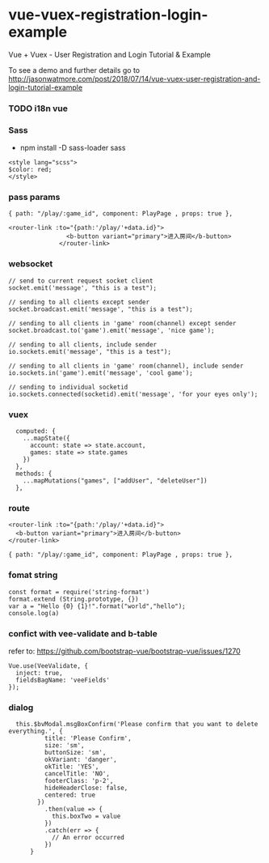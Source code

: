 # vue-vuex-registration-login-example

Vue + Vuex - User Registration and Login Tutorial & Example

To see a demo and further details go to http://jasonwatmore.com/post/2018/07/14/vue-vuex-user-registration-and-login-tutorial-example

### TODO i18n vue

### Sass

- npm install -D sass-loader sass

```
<style lang="scss">
$color: red;
</style>
```

### pass params

```
{ path: "/play/:game_id", component: PlayPage , props: true },
```

```
<router-link :to="{path:'/play/'+data.id}">
                <b-button variant="primary">进入房间</b-button>
              </router-link>
```

### websocket

```
// send to current request socket client
socket.emit('message', "this is a test");

// sending to all clients except sender
socket.broadcast.emit('message', "this is a test");

// sending to all clients in 'game' room(channel) except sender
socket.broadcast.to('game').emit('message', 'nice game');

// sending to all clients, include sender
io.sockets.emit('message', "this is a test");

// sending to all clients in 'game' room(channel), include sender
io.sockets.in('game').emit('message', 'cool game');

// sending to individual socketid
io.sockets.connected(socketid).emit('message', 'for your eyes only');
```

### vuex

```
  computed: {
    ...mapState({
      account: state => state.account,
      games: state => state.games
    })
  },
  methods: {
    ...mapMutations("games", ["addUser", "deleteUser"])
  },
```

### route

```
<router-link :to="{path:'/play/'+data.id}">
  <b-button variant="primary">进入房间</b-button>
</router-link>
```

```
{ path: "/play/:game_id", component: PlayPage , props: true },
```

### fomat string

```
const format = require('string-format')
format.extend (String.prototype, {})
var a = "Hello {0} {1}!".format("world","hello");
console.log(a)
```

### confict with vee-validate and b-table

refer to: https://github.com/bootstrap-vue/bootstrap-vue/issues/1270

```
Vue.use(VeeValidate, {
  inject: true,
  fieldsBagName: 'veeFields'
});
```

### dialog

```
  this.$bvModal.msgBoxConfirm('Please confirm that you want to delete everything.', {
          title: 'Please Confirm',
          size: 'sm',
          buttonSize: 'sm',
          okVariant: 'danger',
          okTitle: 'YES',
          cancelTitle: 'NO',
          footerClass: 'p-2',
          hideHeaderClose: false,
          centered: true
        })
          .then(value => {
            this.boxTwo = value
          })
          .catch(err => {
            // An error occurred
          })
      }
```
